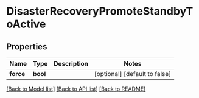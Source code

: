 # DisasterRecoveryPromoteStandbyToActive

## Properties
Name | Type | Description | Notes
------------ | ------------- | ------------- | -------------
**force** | **bool** |  | [optional] [default to false]

[[Back to Model list]](../README.md#documentation-for-models) [[Back to API list]](../README.md#documentation-for-api-endpoints) [[Back to README]](../README.md)


